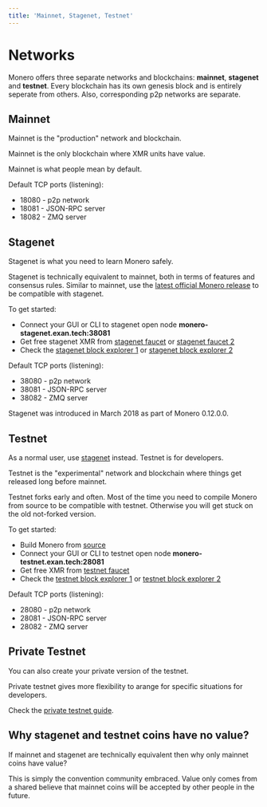 ```yaml
---
title: 'Mainnet, Stagenet, Testnet'
---
```

# Networks

Monero offers three separate networks and blockchains: **mainnet**,
**stagenet** and **testnet**. Every blockchain has its own genesis block and
is entirely seperate from others. Also, corresponding p2p networks are
separate.

## Mainnet

Mainnet is the "production" network and blockchain.

Mainnet is the only blockchain where XMR units have value.

Mainnet is what people mean by default.

Default TCP ports (listening):

* 18080 - p2p network
* 18081 - JSON-RPC server
* 18082 - ZMQ server

## Stagenet

Stagenet is what you need to learn Monero safely.

Stagenet is technically equivalent to mainnet, both in terms of features and
consensus rules. Similar to mainnet, use the [latest official Monero
release](https://getmonero.org/downloads/) to be compatible with stagenet.

To get started:

* Connect your GUI or CLI to stagenet open node
  **monero-stagenet.exan.tech:38081**
* Get free stagenet XMR from [stagenet
  faucet](https://melo.tools/faucet/stagenet/) or [stagenet faucet
  2](https://stagenet-faucet.xmr-tw.org/)
* Check the [stagenet block explorer 1](https://stagenet.xmrchain.net/) or
  [stagenet block explorer 2](https://melo.tools/explorer/stagenet/)

Default TCP ports (listening):

* 38080 - p2p network
* 38081 - JSON-RPC server
* 38082 - ZMQ server

Stagenet was introduced in March 2018 as part of Monero 0.12.0.0.

## Testnet

As a normal user, use [stagenet](#stagenet) instead. Testnet is for
developers.

Testnet is the "experimental" network and blockchain where things get
released long before mainnet.

Testnet forks early and often. Most of the time you need to compile Monero
from source to be compatible with testnet. Otherwise you will get stuck on
the old not-forked version.

To get started:

* Build Monero from [source](https://github.com/monero-project/monero)
* Connect your GUI or CLI to testnet open node
  **monero-testnet.exan.tech:28081**
* Get free XMR from [testnet faucet](https://melo.tools/faucet/testnet/)
* Check the [testnet block explorer 1](https://testnet.xmrchain.net/) or
  [testnet block explorer 2](https://melo.tools/explorer/testnet/)

Default TCP ports (listening):

* 28080 - p2p network
* 28081 - JSON-RPC server
* 28082 - ZMQ server

## Private Testnet

You can also create your private version of the testnet.

Private testnet gives more flexibility to arange for specific situations for
developers.

Check the [private testnet
guide](https://github.com/moneroexamples/private-testnet).

## Why stagenet and testnet coins have no value?

If mainnet and stagenet are technically equivalent then why only mainnet
coins have value?

This is simply the convention community embraced. Value only comes from a
shared believe that mainnet coins will be accepted by other people in the
future.
